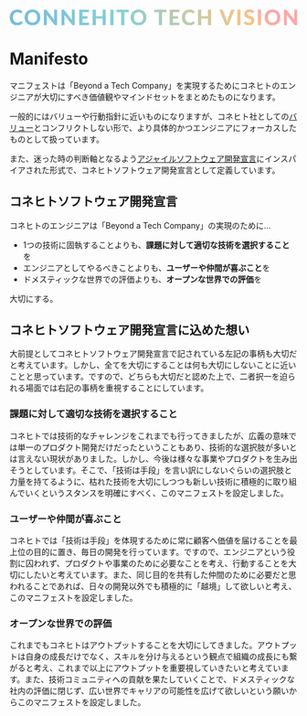 ![Connehito Tech Vision](../image/txt_tech.png)

# Manifesto

マニフェストは「Beyond a Tech Company」を実現するためにコネヒトのエンジニアが大切にすべき価値観やマインドセットをまとめたものになります。

一般的にはバリューや行動指針に近いものになりますが、コネヒト社としての[バリュー](https://connehito.com/about/)とコンフリクトしない形で、より具体的かつエンジニアにフォーカスしたものとして扱っています。

また、迷った時の判断軸となるよう[アジャイルソフトウェア開発宣言](https://agilemanifesto.org/iso/ja/manifesto.html)にインスパイアされた形式で、コネヒトソフトウェア開発宣言として定義しています。

## コネヒトソフトウェア開発宣言

コネヒトのエンジニアは「Beyond a Tech Company」の実現のために…

* 1つの技術に固執することよりも、**課題に対して適切な技術を選択すること**を
* エンジニアとしてやるべきことよりも、**ユーザーや仲間が喜ぶこと**を
* ドメスティックな世界での評価よりも、**オープンな世界での評価**を

大切にする。

## コネヒトソフトウェア開発宣言に込めた想い

大前提としてコネヒトソフトウェア開発宣言で記されている左記の事柄も大切だと考えています。しかし、全てを大切にすることは何も大切にしないことに近いことと思っています。ですので、どちらも大切だと認めた上で、二者択一を迫られる場面では右記の事柄を重視することにしています。

### 課題に対して適切な技術を選択すること

コネヒトでは技術的なチャレンジをこれまでも行ってきましたが、広義の意味では単一のプロダクト開発だけだったということもあり、技術的な選択肢が多いとは言えない現状がありました。しかし、今後は様々な事業やプロダクトを生み出そうとしています。そこで、「技術は手段」を言い訳にしないぐらいの選択肢と力量を持てるように、枯れた技術を大切にしつつも新しい技術に積極的に取り組んでいくというスタンスを明確にすべく、このマニフェストを設定しました。

### ユーザーや仲間が喜ぶこと

コネヒトでは「技術は手段」を体現するために常に顧客へ価値を届けることを最上位の目的に置き、毎日の開発を行っています。ですので、エンジニアという役割に囚われず、プロダクトや事業のために必要なことを考え、行動することを大切にしたいと考えています。また、同じ目的を共有した仲間のために必要だと思われることであれば、日々の開発以外でも積極的に「越境」して欲しいと考え、このマニフェストを設定しました。

### オープンな世界での評価

これまでもコネヒトはアウトプットすることを大切にしてきました。アウトプットは自身の成長だけでなく、スキルを分け与えるという観点で組織の成長にも繋がると考え、これまで以上にアウトプットを重要視していきたいと考えています。また、技術コミュニティへの貢献を果たしていくことで、ドメスティックな社内の評価に閉じず、広い世界でキャリアの可能性を広げて欲しいという願いからこのマニフェストを設定しました。
